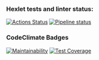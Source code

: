 ### Hexlet tests and linter status:
[![Actions Status](https://github.com/ya-makariy/java-project-lvl3/workflows/hexlet-check/badge.svg)](https://github.com/ya-makariy/java-project-lvl3/actions)
[![Pipeline status](https://github.com/ya-makariy/java-project-lvl3/workflows/build-app/badge.svg)](https://github.com/ya-makariy/java-project-lvl3/actions)
### CodeClimate Badges
[![Maintainability](https://api.codeclimate.com/v1/badges/a15159403c7d5ae49539/maintainability)](https://codeclimate.com/github/ya-makariy/java-project-lvl3/maintainability)
[![Test Coverage](https://api.codeclimate.com/v1/badges/a15159403c7d5ae49539/test_coverage)](https://codeclimate.com/github/ya-makariy/java-project-lvl3/test_coverage)